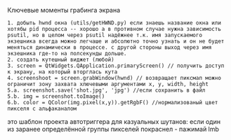 Ключевые моменты грабинга экрана

    1. добыть hwnd окна (utils/getHWND.py) если знаешь название окна или хотябы pid процесса -- хорошо а в противном случае нужна зависимость psutil, но в целом через psutil надёжнее т.к. имя запускаемого экзешника всегда можно легчаше и абсолютно точно узнать и он не будет меняться динамически в процессе. с другой стороны выход через имя экзешника где-то на полсекунды дольше.
    2. создать кутешный виджет (любой)
    3. screen = QtWidgets.QApplication.primaryScreen() // получить доступ к экрану, на который вторглась кута
    4. screenshoot = screen.grabWindow(hwnd) // возвращает пиксмап можно ограничит зону захвата хлючевыми аргументами x, y, width, height
    5.a. screenshot.save('shot.jpg', 'jpg') //если сохранить в файл
    5.b. img = screenshot.toImage()
    6.b. color = QColor(img.pixel(x,y)).getRgbF() //нормализованый цвет пикселя с альфаканалом

это шаблон проекта автотриггера для казуальных шутанов:
    если один из заранее определённой группы пикселей покраснел - пажимай lmb